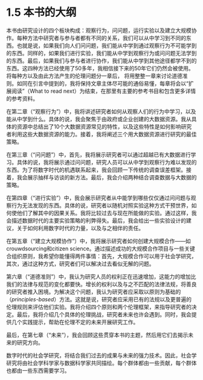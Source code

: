 # 1.5 本书的大纲

本书由研究设计的四个板块构成：观察行为，问问题，运行实验以及建立大规模协作。每种方法中研究者与参与者都有不同的关系，我们可以从中学习到不同的东西。也就是说，如果我们向人们问问题，我们能从中学到通过观察行为不可能学到的东西。同样的，如果我们进行实验，我们能从中学到观察行为或问问题无法学到的东西。最后，如果我们与参与者进行协作，我们能从中学到其他途径都学不到的东西。这四种方法已经使用了50多年，我相信接下来的50年它们仍然会被使用。将每种方以及由此方法产生的伦理问题分一章后， 将用整整一章来讨论道德准则。如同在引言中提到的，我将保持文章主体尽可能的通俗易懂，每章将会以“扩展阅读”（What to read next）为结束，在那里有主要的参考书目和包含更多详情的参考资料。

在第二章（“观察行为”）中，我将讲述研究者如何从观察人们的行为中学习，以及能从中学到什么。具体的说，我会聚焦于由政府或企业创建的大数据资源。我从具体的资源中总结出了10个大数据资源常见的特性，以及这些特性是如何影响研究者利用这些大数据资源的能力。接着，我将阐述三个用大数据资源进行研究的最佳策略。

在第三章（“问问题”）中，首先，我将展示研究者可以通过超越已有大数据进行学习。具体的说，我将展示通过问问题，研究人员可以从中学到观察行为难以发现的东西。为了将数字时代的机遇联系起来，我会回顾一下传统的调查误差框架。接着，我会展示抽样与访谈的新方法。最后，我会介绍两种结合调查数据与大数据的策略。

在第四章（“进行实验”）中，我会展示研究者从中能学到哪些仅仅通过问问题与观察行为无法发现的东西。具体的说，研究者以随机对照实验这种方式干预世界，如何使他们了解其中的因果关系。我将比较过去与现在所能做的实验。通过这样，我会描述数据时代的主要实验策略的利弊得失。最后，我会给出一些实验设计的建议，关于如何利用数字时代的力量，以及与之相伴的责任。

在第五章（“建立大规模协作”）中，我将展示研究者如何创建大规模合作——如crouwdsourcing和citizen science。通过描述成功的大规模合作项目与一些关键合组织原则，我希望你能懂得两件事情：首先，大规模合作可以用于社会学研究，其次，通过这种方式，研究者们可以解决过去看似无解的问题。

第六章（“道德准则”）中，我认为研究人员的权利正在迅速增加，这能力的增加比我们的法律与规范的变化都要快。增长的权利以及与之不匹配的法律法规，将善良的研究者推入困境。为解决这个问题，我认为研究者应采取以原则为基础的（*principles-based*）方法。这就是说，研究者应采用已有的法规以及更普遍的伦理规则来评估他们实验。我将介绍四个原则和两个伦理框架，来指导研究者的决定。最后，我将介绍几个具体的伦理挑战，研究者未来也许会遇到。同时，我会提供几个实践提示，帮助在伦理不定的未来开展研究工作。

最后，在第七章（“未来”），我会回顾这些贯穿本书的主题，然后用它们去揭示未来的研究方向。

数字时代的社会学研究，将结合我们过去的成果与未来的强力技术。因此，社会学研究将由社会学科学家与数据科学家共同描绘。每个群体都由一些贡献，每个群体也都由一些东西需要学习。
